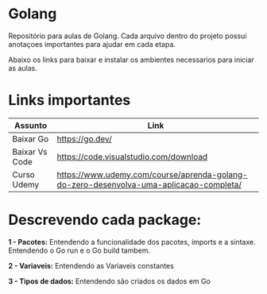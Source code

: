 # Golang

Repositório para aulas de Golang. Cada arquivo dentro do projeto
possui anotaçoes importantes para ajudar em cada etapa.

Abaixo os links para baixar e instalar os ambientes necessarios para 
iniciar as aulas.

# Links importantes

   |Assunto  | Link |
   |---|---|
   |Baixar Go |https://go.dev/|
   |Baixar Vs Code|https://code.visualstudio.com/download|
   |Curso Udemy|https://www.udemy.com/course/aprenda-golang-do-zero-desenvolva-uma-aplicacao-completa/|

# Descrevendo cada package:

**1 - Pacotes:** Entendendo a funcionalidade dos pacotes, imports
e a sintaxe. Entendendo o Go run e o Go build tambem.

**2 - Variaveis:** Entendendo as Variaveis constantes

**3 - Tipos de dados:** Entendendo são criados os dados em Go
